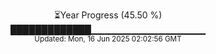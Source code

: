 <p align="center">
⏳Year Progress (45.50 %) <br>
█████████████▁▁▁▁▁▁▁▁▁▁▁▁▁▁▁▁▁ <br>
<sub>Updated: Mon, 16 Jun 2025 02:02:56 GMT</sub>
</p>

